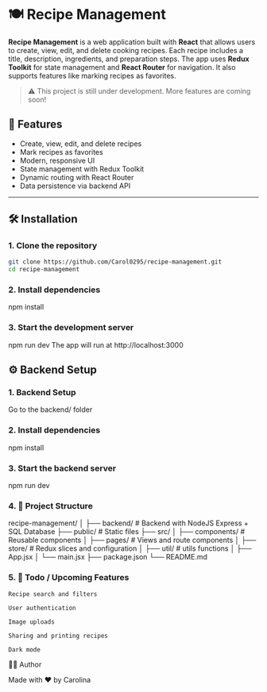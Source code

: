 # 🍽️ Recipe Management

**Recipe Management** is a web application built with **React** that allows users to create, view, edit, and delete cooking recipes. Each recipe includes a title, description, ingredients, and preparation steps. The app uses **Redux Toolkit** for state management and **React Router** for navigation. It also supports features like marking recipes as favorites.

> ⚠️ This project is still under development. More features are coming soon!

## 🚀 Features

- Create, view, edit, and delete recipes
- Mark recipes as favorites
- Modern, responsive UI
- State management with Redux Toolkit
- Dynamic routing with React Router
- Data persistence via backend API

---

## 🛠️ Installation

### 1. Clone the repository

```bash
git clone https://github.com/Carol0295/recipe-management.git
cd recipe-management
```

### 2. Install dependencies
npm install

### 3. Start the development server
npm run dev
The app will run at http://localhost:3000

## ⚙️ Backend Setup

### 1. Backend Setup
Go to the backend/ folder

### 2. Install dependencies
npm install

### 3. Start the backend server
npm run dev

### 4. 📁 Project Structure

recipe-management/
│
├── backend/              # Backend with NodeJS Express + SQL Database
├── public/               # Static files
├── src/
│   ├── components/       # Reusable components
│   ├── pages/            # Views and route components
│   ├── store/            # Redux slices and configuration
│   ├── util/             # utils functions
│   ├── App.jsx
│   └── main.jsx
├── package.json
└── README.md

### 5. 📌 Todo / Upcoming Features

    Recipe search and filters

    User authentication

    Image uploads

    Sharing and printing recipes

    Dark mode

🧑‍💻 Author

Made with ❤️ by Carolina